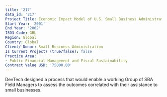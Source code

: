 ```yaml
---
title: '217'
data_id: '217'
Project Title: Economic Impact Model of U.S. Small Business Administration
Start Year: '2001'
End Year: '2002'
ISO3 Code: GBL
Region: Global
Country: Global
Client/ Donor: Small Business Administration
Is Current Project? (true/false): false
Practice Area:
- Public Financial Management and Fiscal Sustainability
Contract Value USD: '75000.00'
---
```


DevTech designed a process that would enable a working Group of SBA Field Managers to assess the outcomes correlated with their assistance to small businesses.